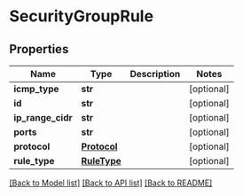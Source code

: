 # SecurityGroupRule

## Properties
Name | Type | Description | Notes
------------ | ------------- | ------------- | -------------
**icmp_type** | **str** |  | [optional] 
**id** | **str** |  | [optional] 
**ip_range_cidr** | **str** |  | [optional] 
**ports** | **str** |  | [optional] 
**protocol** | [**Protocol**](Protocol.md) |  | [optional] 
**rule_type** | [**RuleType**](RuleType.md) |  | [optional] 

[[Back to Model list]](../README.md#documentation-for-models) [[Back to API list]](../README.md#documentation-for-api-endpoints) [[Back to README]](../README.md)


